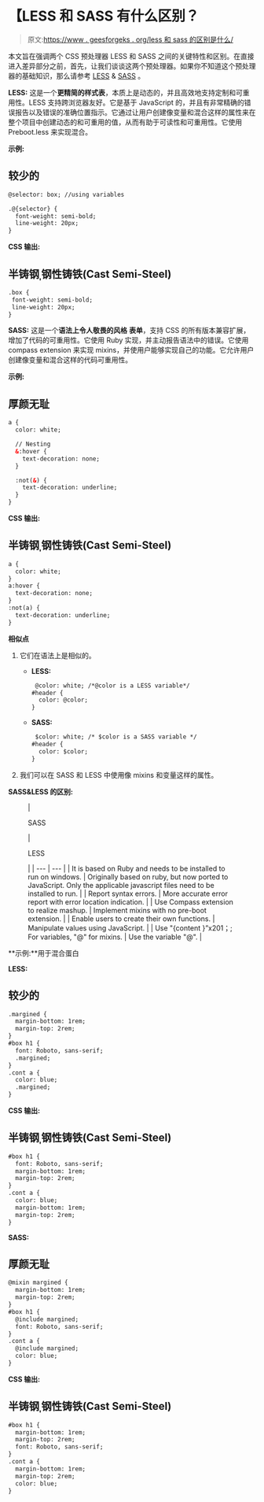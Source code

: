 # 【LESS 和 SASS 有什么区别？

> 原文:[https://www . geesforgeks . org/less 和 sass 的区别是什么/](https://www.geeksforgeeks.org/what-are-the-differences-between-less-and-sass/)

本文旨在强调两个 CSS 预处理器 LESS 和 SASS 之间的关键特性和区别。在直接进入差异部分之前，首先，让我们谈谈这两个预处理器。如果你不知道这个预处理器的基础知识，那么请参考 [LESS](https://www.geeksforgeeks.org/introduction-to-less/) & [SASS](https://www.geeksforgeeks.org/css-preprocessor-sass/) 。

**LESS:** 这是一个**更精简的样式表**，本质上是动态的，并且高效地支持定制和可重用性。LESS 支持跨浏览器友好。它是基于 JavaScript 的，并且有非常精确的错误报告以及错误的准确位置指示。它通过让用户创建像变量和混合这样的属性来在整个项目中创建动态的和可重用的值，从而有助于可读性和可重用性。它使用 Preboot.less 来实现混合。

**示例:**

## 较少的

```html
@selector: box; //using variables

.@{selector} {
  font-weight: semi-bold;
  line-weight: 20px;
}
```

**CSS 输出:**

## 半铸钢ˌ钢性铸铁(Cast Semi-Steel)

```html
.box {
 font-weight: semi-bold;
 line-weight: 20px;
}
```

**SASS:** 这是一个**语法上令人敬畏的风格** **表单**，支持 CSS 的所有版本兼容扩展，增加了代码的可重用性。它使用 Ruby 实现，并主动报告语法中的错误。它使用 compass extension 来实现 mixins，并使用户能够实现自己的功能。它允许用户创建像变量和混合这样的代码可重用性。

**示例:**

## 厚颜无耻

```html
a {
  color: white;

  // Nesting
  &:hover {
    text-decoration: none;
  }

  :not(&) {
    text-decoration: underline;
  }
}
```

**CSS 输出:**

## 半铸钢ˌ钢性铸铁(Cast Semi-Steel)

```html
a {
  color: white;
}
a:hover {
  text-decoration: none;
}
:not(a) {
  text-decoration: underline;
}
```

**相似点**

1.  它们在语法上是相似的。

    *   **LESS:**

        ```html
         @color: white; /*@color is a LESS variable*/
        #header {
          color: @color;
        }
        ```

    *   **SASS:**

        ```html
         $color: white; /* $color is a SASS variable */
        #header {
          color: $color;
        }
        ```

2.  我们可以在 SASS 和 LESS 中使用像 mixins 和变量这样的属性。

**SASS&LESS 的区别:**

<figure class="table">

| 

SASS

 | 

LESS

 |
| --- | --- |
| It is based on Ruby and needs to be installed to run on windows. | Originally based on ruby, but now ported to JavaScript. Only the applicable javascript files need to be installed to run. |
| Report syntax errors. | More accurate error report with error location indication. |
| Use Compass extension to realize mashup. | Implement mixins with no pre-boot extension. |
| Enable users to create their own functions. | Manipulate values using JavaScript. |
| Use "{content }”x201；; For variables, "@" for mixins. | Use the variable "@". |

</figure>

**示例:**用于混合蛋白

**LESS:**

## 较少的

```html
.margined {
  margin-bottom: 1rem;
  margin-top: 2rem;
}
#box h1 {
  font: Roboto, sans-serif;
  .margined;
}
.cont a {
  color: blue;
  .margined;
}
```

**CSS 输出:**

## 半铸钢ˌ钢性铸铁(Cast Semi-Steel)

```html
#box h1 {
  font: Roboto, sans-serif;
  margin-bottom: 1rem;
  margin-top: 2rem;
}
.cont a {
  color: blue;
  margin-bottom: 1rem;
  margin-top: 2rem;
}
```

**SASS:**

## 厚颜无耻

```html
@mixin margined {
  margin-bottom: 1rem;
  margin-top: 2rem;
}
#box h1 {
  @include margined;
  font: Roboto, sans-serif;
}
.cont a {
  @include margined;
  color: blue;
}
```

**CSS 输出:**

## 半铸钢ˌ钢性铸铁(Cast Semi-Steel)

```html
#box h1 {
  margin-bottom: 1rem;
  margin-top: 2rem;
  font: Roboto, sans-serif;
}
.cont a {
  margin-bottom: 1rem;
  margin-top: 2rem;
  color: blue;
}
```